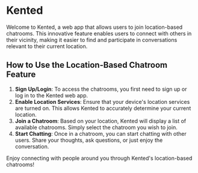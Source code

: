 # Kented

Welcome to Kented, a web app that allows users to join location-based chatrooms. This innovative feature enables users to connect with others in their vicinity, making it easier to find and participate in conversations relevant to their current location.

## How to Use the Location-Based Chatroom Feature

1. **Sign Up/Login**: To access the chatrooms, you first need to sign up or log in to the Kented web app.
2. **Enable Location Services**: Ensure that your device's location services are turned on. This allows Kented to accurately determine your current location.
3. **Join a Chatroom**: Based on your location, Kented will display a list of available chatrooms. Simply select the chatroom you wish to join.
4. **Start Chatting**: Once in a chatroom, you can start chatting with other users. Share your thoughts, ask questions, or just enjoy the conversation.

Enjoy connecting with people around you through Kented's location-based chatrooms!
